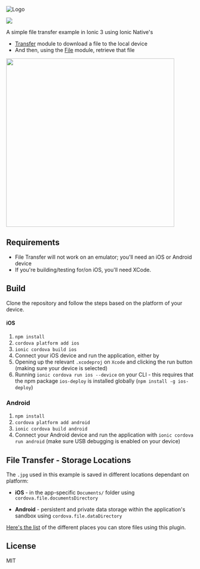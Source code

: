![Logo](http://dsgriffin.github.io/images/logos/ionic-file-transfer-example.png)

![](https://img.shields.io/badge/ionic-3.5.0-green.svg)

A simple file transfer example in Ionic 3 using Ionic Native's

*  [Transfer](http://ionicframework.com/docs/native/transfer/) module to download a file to the local device
* And then, using the [File](http://ionicframework.com/docs/native/file/) module, retrieve that file

<img src="http://dsgriffin.github.io/ionic-file-transfer-example/images/results.png" width="450" height="450">

## Requirements

* File Transfer will not work on an emulator; you'll need an iOS or Android device
* If you're building/testing for/on iOS, you'll need XCode.

## Build

Clone the repository and follow the steps based on the platform of your device.

#### iOS

1. `npm install`
2. `cordova platform add ios`
3. `ionic cordova build ios`
4. Connect your iOS device and run the application, either by
  1. Opening up the relevant `.xcodeproj` on `Xcode` and clicking the run button (making sure your device is selected)
  2. Running `ionic cordova run ios --device` on your CLI - this requires that the npm package `ios-deploy` is installed globally (`npm install -g ios-deploy`)

### Android

1. `npm install`
2. `cordova platform add android`
3. `ionic cordova build android`
4. Connect your Android device and run the application with `ionic cordova run android` (make sure USB debugging is enabled on your device)

## File Transfer - Storage Locations

The `.jpg` used in this example is saved in different locations dependant on platform:

* **iOS** - in the app-specific `Documents/` folder using `cordova.file.documentsDirectory`

* **Android** - persistent and private data storage within the application's sandbox using `cordova.file.dataDirectory`

[Here's the list](https://github.com/apache/cordova-plugin-file#where-to-store-files) of the different places you can store files using this plugin.

## License

MIT
